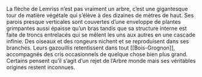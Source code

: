 La flèche de Lemriss n’est pas vraiment un arbre, c’est une gigantesque tour de matière végétale qui s’élève à des dizaines de mètres de haut. Ses parois presque verticales sont couvertes d’une enveloppe de plantes grimpantes aussi épaisse qu’un bras tandis que sa structure interne est faite de troncs entrelacés qui se mêlent les uns aux autres en une cascade infinie. Des oiseaux et des rongeurs nichent et se reproduisent dans ses branches. Leurs gazouillis retentissent dans tout [[Bois-Grognon]], accompagnés des cris occasionnels de quelque chose bien plus grand. Certains pensent qu’il s’agit d’un rejet de l’Arbre monde mais ses véritables origines restent inconnues.